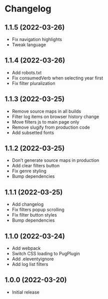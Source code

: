 # Changelog

## 1.1.5 (2022-03-26)

-   Fix navigation highlights
-   Tweak language

## 1.1.4 (2022-03-26)

-   Add robots.txt
-   Fix consumedVerb when selecting year first
-   Fix filter pluralization

## 1.1.3 (2022-03-25)

-   Remove source maps in all builds
-   Filter log items on browser history change
-   Move filters js to main page only
-   Remove slugify from production code
-   Add subsetted fonts

## 1.1.2 (2022-03-25)

-   Don’t generate source maps in production
-   Add clear filters button
-   Fix genre styling
-   Bump dependencies

## 1.1.1 (2022-03-25)

-   Add changelog
-   Fix filters popup scrolling
-   Fix filter button styles
-   Bump dependencies

## 1.1.0 (2022-03-24)

-   Add webpack
-   Switch CSS loading to PugPlugin
-   Add .eleventyignore
-   Add log list filters

## 1.0.0 (2022-03-20)

-   Initial release
